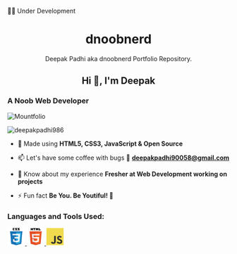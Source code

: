 🌴🚧 Under Development
<h1 align="center">dnoobnerd</h1>
<p align="center">Deepak Padhi aka dnoobnerd Portfolio Repository.</p>
<h2 align="center">Hi 👋, I'm Deepak</h2>
<h3>A Noob Web Developer</h3>
<img src="https://github.com/deepakpadhi986/dnoobnerd/raw/main/shaun.gif" alt="Mountfolio">

<p align="left"> <img src="https://komarev.com/ghpvc/?username=deepakpadhi986&label=Profile%20views&color=0e75b6&style=flat" alt="deepakpadhi986" /> </p>

- 🍻 Made using **HTML5, CSS3, JavaScript & Open Source**

- 📫 Let's have some coffee with bugs 🙂 **deepakpadhi90058@gmail.com**

- 📄 Know about my experience **Fresher at Web Development working on projects**

- ⚡ Fun fact **Be You. Be Youtiful! 🤗**

<p align="left">
</p>

<h3 align="left">Languages and Tools Used:</h3>
<p align="left"> <a href="https://www.w3schools.com/css/" target="_blank" rel="noreferrer"> <img src="https://raw.githubusercontent.com/devicons/devicon/master/icons/css3/css3-original-wordmark.svg" alt="css3" width="40" height="40"/> </a> <a href="https://www.w3.org/html/" target="_blank" rel="noreferrer"> <img src="https://raw.githubusercontent.com/devicons/devicon/master/icons/html5/html5-original-wordmark.svg" alt="html5" width="40" height="40"/> </a> <a href="https://developer.mozilla.org/en-US/docs/Web/JavaScript" target="_blank" rel="noreferrer"> <img src="https://raw.githubusercontent.com/devicons/devicon/master/icons/javascript/javascript-original.svg" alt="javascript" width="40" height="40"/> </a> </p>
